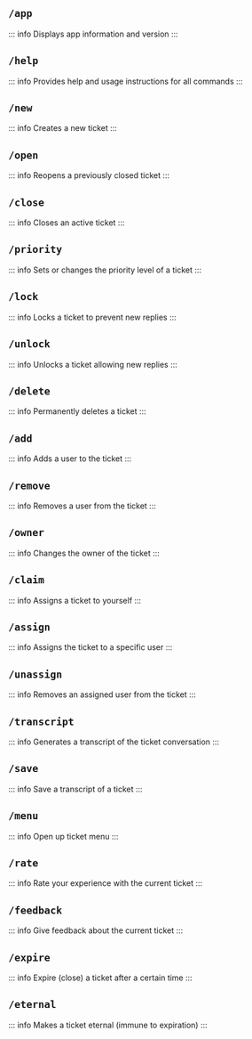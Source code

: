 ## `/app`

::: info
Displays app information and version
:::

## `/help`

::: info
Provides help and usage instructions for all commands
:::

## `/new`

::: info
Creates a new ticket
:::

## `/open`

::: info
Reopens a previously closed ticket
:::

## `/close`

::: info
Closes an active ticket
:::

## `/priority`

::: info
Sets or changes the priority level of a ticket
:::

## `/lock`

::: info
Locks a ticket to prevent new replies
:::

## `/unlock`

::: info
Unlocks a ticket allowing new replies
:::

## `/delete`

::: info
Permanently deletes a ticket
:::

## `/add`

::: info
Adds a user to the ticket
:::

## `/remove`

::: info
Removes a user from the ticket
:::

## `/owner`

::: info
Changes the owner of the ticket
:::

## `/claim`

::: info
Assigns a ticket to yourself
:::

## `/assign`

::: info
Assigns the ticket to a specific user
:::

## `/unassign`

::: info
Removes an assigned user from the ticket
:::

## `/transcript`

::: info
Generates a transcript of the ticket conversation
:::

## `/save`

::: info
Save a transcript of a ticket
:::

## `/menu`

::: info
Open up ticket menu
:::

## `/rate`

::: info
Rate your experience with the current ticket
:::

## `/feedback`

::: info
Give feedback about the current ticket
:::

## `/expire`

::: info
Expire (close) a ticket after a certain time
:::

## `/eternal`

::: info
Makes a ticket eternal (immune to expiration)
:::
